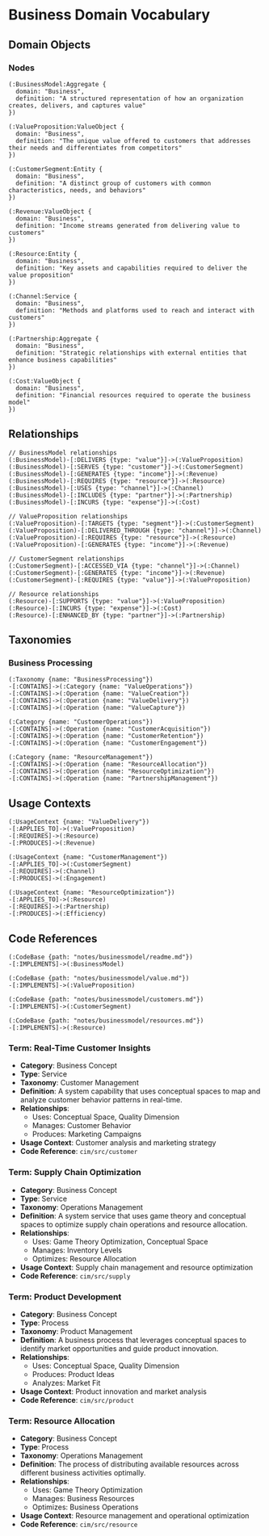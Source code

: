 # Business Domain Vocabulary

## Domain Objects

### Nodes

```cypher
(:BusinessModel:Aggregate {
  domain: "Business",
  definition: "A structured representation of how an organization creates, delivers, and captures value"
})

(:ValueProposition:ValueObject {
  domain: "Business",
  definition: "The unique value offered to customers that addresses their needs and differentiates from competitors"
})

(:CustomerSegment:Entity {
  domain: "Business",
  definition: "A distinct group of customers with common characteristics, needs, and behaviors"
})

(:Revenue:ValueObject {
  domain: "Business",
  definition: "Income streams generated from delivering value to customers"
})

(:Resource:Entity {
  domain: "Business",
  definition: "Key assets and capabilities required to deliver the value proposition"
})

(:Channel:Service {
  domain: "Business",
  definition: "Methods and platforms used to reach and interact with customers"
})

(:Partnership:Aggregate {
  domain: "Business",
  definition: "Strategic relationships with external entities that enhance business capabilities"
})

(:Cost:ValueObject {
  domain: "Business",
  definition: "Financial resources required to operate the business model"
})
```

## Relationships

```cypher
// BusinessModel relationships
(:BusinessModel)-[:DELIVERS {type: "value"}]->(:ValueProposition)
(:BusinessModel)-[:SERVES {type: "customer"}]->(:CustomerSegment)
(:BusinessModel)-[:GENERATES {type: "income"}]->(:Revenue)
(:BusinessModel)-[:REQUIRES {type: "resource"}]->(:Resource)
(:BusinessModel)-[:USES {type: "channel"}]->(:Channel)
(:BusinessModel)-[:INCLUDES {type: "partner"}]->(:Partnership)
(:BusinessModel)-[:INCURS {type: "expense"}]->(:Cost)

// ValueProposition relationships
(:ValueProposition)-[:TARGETS {type: "segment"}]->(:CustomerSegment)
(:ValueProposition)-[:DELIVERED_THROUGH {type: "channel"}]->(:Channel)
(:ValueProposition)-[:REQUIRES {type: "resource"}]->(:Resource)
(:ValueProposition)-[:GENERATES {type: "income"}]->(:Revenue)

// CustomerSegment relationships
(:CustomerSegment)-[:ACCESSED_VIA {type: "channel"}]->(:Channel)
(:CustomerSegment)-[:GENERATES {type: "income"}]->(:Revenue)
(:CustomerSegment)-[:REQUIRES {type: "value"}]->(:ValueProposition)

// Resource relationships
(:Resource)-[:SUPPORTS {type: "value"}]->(:ValueProposition)
(:Resource)-[:INCURS {type: "expense"}]->(:Cost)
(:Resource)-[:ENHANCED_BY {type: "partner"}]->(:Partnership)
```

## Taxonomies

### Business Processing

```cypher
(:Taxonomy {name: "BusinessProcessing"})
-[:CONTAINS]->(:Category {name: "ValueOperations"})
-[:CONTAINS]->(:Operation {name: "ValueCreation"})
-[:CONTAINS]->(:Operation {name: "ValueDelivery"})
-[:CONTAINS]->(:Operation {name: "ValueCapture"})

(:Category {name: "CustomerOperations"})
-[:CONTAINS]->(:Operation {name: "CustomerAcquisition"})
-[:CONTAINS]->(:Operation {name: "CustomerRetention"})
-[:CONTAINS]->(:Operation {name: "CustomerEngagement"})

(:Category {name: "ResourceManagement"})
-[:CONTAINS]->(:Operation {name: "ResourceAllocation"})
-[:CONTAINS]->(:Operation {name: "ResourceOptimization"})
-[:CONTAINS]->(:Operation {name: "PartnershipManagement"})
```

## Usage Contexts

```cypher
(:UsageContext {name: "ValueDelivery"})
-[:APPLIES_TO]->(:ValueProposition)
-[:REQUIRES]->(:Resource)
-[:PRODUCES]->(:Revenue)

(:UsageContext {name: "CustomerManagement"})
-[:APPLIES_TO]->(:CustomerSegment)
-[:REQUIRES]->(:Channel)
-[:PRODUCES]->(:Engagement)

(:UsageContext {name: "ResourceOptimization"})
-[:APPLIES_TO]->(:Resource)
-[:REQUIRES]->(:Partnership)
-[:PRODUCES]->(:Efficiency)
```

## Code References

```cypher
(:CodeBase {path: "notes/businessmodel/readme.md"})
-[:IMPLEMENTS]->(:BusinessModel)

(:CodeBase {path: "notes/businessmodel/value.md"})
-[:IMPLEMENTS]->(:ValueProposition)

(:CodeBase {path: "notes/businessmodel/customers.md"})
-[:IMPLEMENTS]->(:CustomerSegment)

(:CodeBase {path: "notes/businessmodel/resources.md"})
-[:IMPLEMENTS]->(:Resource)
```

### Term: Real-Time Customer Insights
- **Category**: Business Concept
- **Type**: Service
- **Taxonomy**: Customer Management
- **Definition**: A system capability that uses conceptual spaces to map and analyze customer behavior patterns in real-time.
- **Relationships**:
  * Uses: Conceptual Space, Quality Dimension
  * Manages: Customer Behavior
  * Produces: Marketing Campaigns
- **Usage Context**: Customer analysis and marketing strategy
- **Code Reference**: `cim/src/customer`

### Term: Supply Chain Optimization
- **Category**: Business Concept
- **Type**: Service
- **Taxonomy**: Operations Management
- **Definition**: A system service that uses game theory and conceptual spaces to optimize supply chain operations and resource allocation.
- **Relationships**:
  * Uses: Game Theory Optimization, Conceptual Space
  * Manages: Inventory Levels
  * Optimizes: Resource Allocation
- **Usage Context**: Supply chain management and resource optimization
- **Code Reference**: `cim/src/supply`

### Term: Product Development
- **Category**: Business Concept
- **Type**: Process
- **Taxonomy**: Product Management
- **Definition**: A business process that leverages conceptual spaces to identify market opportunities and guide product innovation.
- **Relationships**:
  * Uses: Conceptual Space, Quality Dimension
  * Produces: Product Ideas
  * Analyzes: Market Fit
- **Usage Context**: Product innovation and market analysis
- **Code Reference**: `cim/src/product`

### Term: Resource Allocation
- **Category**: Business Concept
- **Type**: Process
- **Taxonomy**: Operations Management
- **Definition**: The process of distributing available resources across different business activities optimally.
- **Relationships**:
  * Uses: Game Theory Optimization
  * Manages: Business Resources
  * Optimizes: Business Operations
- **Usage Context**: Resource management and operational optimization
- **Code Reference**: `cim/src/resource` 